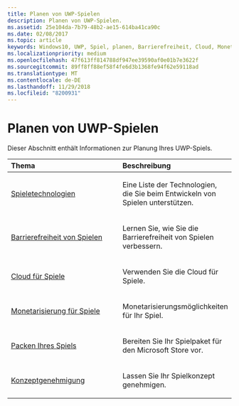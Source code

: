 ```yaml
---
title: Planen von UWP-Spielen
description: Planen von UWP-Spielen.
ms.assetid: 25e104da-7b79-48b2-ae15-614ba41ca90c
ms.date: 02/08/2017
ms.topic: article
keywords: Windows10, UWP, Spiel, planen, Barrierefreiheit, Cloud, Monetarisierung, Paket, Technologie, Konzept, Genehmigung
ms.localizationpriority: medium
ms.openlocfilehash: 47f613ff814788df947ee39590af0e01b7e3622f
ms.sourcegitcommit: 89ff8ff88ef58f4fe6d3b1368fe94f62e59118ad
ms.translationtype: MT
ms.contentlocale: de-DE
ms.lasthandoff: 11/29/2018
ms.locfileid: "8200931"
---
```

# <a name="planning-for-uwp-games"></a>Planen von UWP-Spielen

Dieser Abschnitt enthält Informationen zur Planung Ihres UWP-Spiels.

<table>
<colgroup>
<col width="50%" />
<col width="50%" />
</colgroup>
<thead>
<tr class="header">
<th align="left">Thema</th>
<th align="left">Beschreibung</th>
</tr>
</thead>
<tbody>
<tr class="odd">
<td align="left"><p><a href="game-development-platform-guide.md">Spieletechnologien</a></p></td>
<td align="left"><p>Eine Liste der Technologien, die Sie beim Entwickeln von Spielen unterstützen.</p></td>
</tr>
<tr class="even">
<td align="left"><p><a href="accessibility-for-games.md">Barrierefreiheit von Spielen</a></p></td>
<td align="left"><p>Lernen Sie, wie Sie die Barrierefreiheit von Spielen verbessern.</p></td>
</tr>
<tr class="odd">
<td align="left"><p><a href="cloud-for-games.md">Cloud für Spiele</a></p></td>
<td align="left"><p>Verwenden Sie die Cloud für Spiele.</p></td>
</tr>
<tr class="even">
<td align="left"><p><a href="monetization-for-games.md">Monetarisierung für Spiele</a></p></td>
<td align="left"><p>Monetarisierungsmöglichkeiten für Ihr Spiel.</p></td>
</tr>
<tr class="odd">
<td align="left"><p><a href="package-your-windows-store-directx-game.md">Packen Ihres Spiels</a></p></td>
<td align="left"><p>Bereiten Sie Ihr Spielpaket für den Microsoft Store vor.</p></td>
</tr>
<tr class="even">
<td align="left"><p><a href="concept-approval.md">Konzeptgenehmigung</a></p></td>
<td align="left"><p>Lassen Sie Ihr Spielkonzept genehmigen.</p></td>
</tr>
</tbody>
</table>
 

 

 




